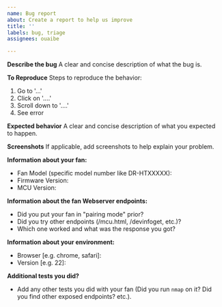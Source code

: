```yaml
---
name: Bug report
about: Create a report to help us improve
title: ''
labels: bug, triage
assignees: ouaibe

---
```


**Describe the bug**
A clear and concise description of what the bug is.

**To Reproduce**
Steps to reproduce the behavior:
1. Go to '...'
2. Click on '....'
3. Scroll down to '....'
4. See error

**Expected behavior**
A clear and concise description of what you expected to happen.

**Screenshots**
If applicable, add screenshots to help explain your problem.

**Information about your fan:**
 - Fan Model (specific model number like DR-HTXXXXX):
 - Firmware Version:
 - MCU Version:

**Information about the fan Webserver endpoints:**
 - Did you put your fan in "pairing mode" prior?
 - Did you try other endpoints (/mcu.html, /devinfoget, etc.)?
 - Which one worked and what was the response you got?

**Information about your environment:**
 - Browser [e.g. chrome, safari]:
 - Version [e.g. 22]:

**Additional tests you did?**

- Add any other tests you did with your fan (Did you run `nmap` on it? Did you find other exposed endpoints? etc.).
